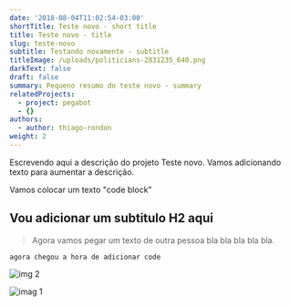 ```yaml
---
date: '2018-08-04T11:02:54-03:00'
shortTitle: Teste novo - short title
title: Teste novo - title
slug: teste-novo
subtitle: Testando novamente - subtitle
titleImage: /uploads/politicians-2831235_640.png
darkText: false
draft: false
summary: Pequeno resumo do teste novo - summary
relatedProjects:
  - project: pegabot
  - {}
authors:
  - author: thiago-rondon
weight: 2
---
```

Escrevendo aqui a descrição do projeto Teste novo. Vamos adicionando texto para aumentar a descrição.

Vamos colocar um texto "code block"

## Vou adicionar um subtitulo H2 aqui

> Agora vamos pegar um texto de outra pessoa bla bla bla bla bla.

`agora chegou a hora de adicionar code`

![img 2](/uploads/img-fake-news.jpg)

![imag 1](/uploads/bg-fakenews.jpg)
